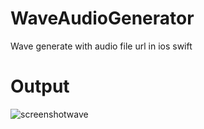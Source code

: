 # WaveAudioGenerator
Wave generate with audio file url in ios swift


# Output 

![screenshotwave](https://user-images.githubusercontent.com/41816959/189033417-d400b20a-c01d-45c3-8b3e-502b87708ebf.png)
